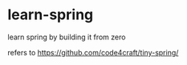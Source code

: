 # learn-spring
learn spring by building it from zero

refers to https://github.com/code4craft/tiny-spring/